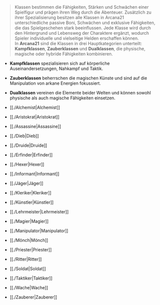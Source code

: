 >Klassen bestimmen die Fähigkeiten, Stärken und Schwächen einer Spielfigur und prägen ihren Weg durch die Abenteuer. Zusätzlich zu ihrer Spezialisierung besitzen alle Klassen in Arcana21 unterschiedliche passive Boni, Schwächen und exklusive Fähigkeiten, die das Spielgeschehen stark beeinflussen. Jede Klasse wird durch den Hintergrund und Lebensweg der Charaktere ergänzt, wodurch Spieler individuelle und vielseitige Helden erschaffen können.  
>In **Arcana21** sind die Klassen in drei Hauptkategorien unterteilt: **Kampfklassen**, **Zauberklassen** und **Dualklassen**, die physische, magische oder hybride Fähigkeiten kombinieren.  
  
- **Kampfklassen** spezialisieren sich auf körperliche Auseinandersetzungen, Nahkampf und Taktik.  
- **Zauberklassen** beherrschen die magischen Künste und sind auf die Manipulation von arkane Energien fokussiert.  
- **Dualklassen** vereinen die Elemente beider Welten und können sowohl physische als auch magische Fähigkeiten einsetzen.  
  
  
- [[./Alchemist|Alchemist]]  
- [[./Aristokrat|Aristokrat]]  
- [[./Assassine|Assassine]]  
- [[./Dieb|Dieb]]  
- [[./Druide|Druide]]  
- [[./Erfinder|Erfinder]]  
- [[./Hexer|Hexer]]  
- [[./Informant|Informant]]  
- [[./Jäger|Jäger]]  
- [[./Kleriker|Kleriker]]  
- [[./Künstler|Künstler]]  
- [[./Lehrmeister|Lehrmeister]]  
- [[./Magier|Magier]]  
- [[./Manipulator|Manipulator]]  
- [[./Mönch|Mönch]]  
- [[./Priester|Priester]]  
- [[./Ritter|Ritter]]  
- [[./Soldat|Soldat]]  
- [[./Taktiker|Taktiker]]  
- [[./Wache|Wache]]  
- [[./Zauberer|Zauberer]]